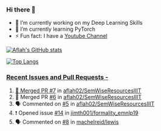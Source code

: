 ### Hi there 👋


<!-- **aflah02/aflah02** is a ✨ _special_ ✨ repository because its `README.md` (this file) appears on your GitHub profile. -->

<!-- Here are some ideas to get you started: -->

- 🔭 I’m currently working on my Deep Learning Skills
- 🌱 I’m currently learning PyTorch
- ⚡ Fun fact: I have a [Youtube Channel](https://www.youtube.com/channel/UCwab-Xf38Sd7QsxVPoS0cgA)
<!-- - 👯 I’m looking to collaborate on  -->
<!-- - 🤔 I’m looking for help with ... -->
<!-- - 💬 Ask me about ... -->
<!-- - 📫 How to reach me: ... -->
<!-- - 😄 Pronouns: ... -->

<!--  -->

[![Aflah's GitHub stats](https://github-readme-stats.vercel.app/api?username=aflah02&hide=stars&count_private=true&show_icons=true&theme=dark)](https://github.com/anuraghazra/github-readme-stats)

[![Top Langs](https://github-readme-stats.vercel.app/api/top-langs/?username=aflah02&theme=dark&layout=compact)](https://github.com/anuraghazra/github-readme-stats)
<a href="https://github.com/anuraghazra/github-readme-stats">

 ### Recent Issues and Pull Requests - 
<!--START_SECTION:activity-->
1. 🎉 Merged PR [#7](https://github.com/aflah02/SemWiseResourcesIIIT/pull/7) in [aflah02/SemWiseResourcesIIIT](https://github.com/aflah02/SemWiseResourcesIIIT)
2. 🎉 Merged PR [#6](https://github.com/aflah02/SemWiseResourcesIIIT/pull/6) in [aflah02/SemWiseResourcesIIIT](https://github.com/aflah02/SemWiseResourcesIIIT)
3. 🗣 Commented on [#5](https://github.com/aflah02/SemWiseResourcesIIIT/issues/5) in [aflah02/SemWiseResourcesIIIT](https://github.com/aflah02/SemWiseResourcesIIIT)
4. ❗️ Opened issue [#14](https://github.com/jimth001/formality_emnlp19/issues/14) in [jimth001/formality_emnlp19](https://github.com/jimth001/formality_emnlp19)
5. 🗣 Commented on [#8](https://github.com/machelreid/lewis/issues/8) in [machelreid/lewis](https://github.com/machelreid/lewis)
<!--END_SECTION:activity-->
